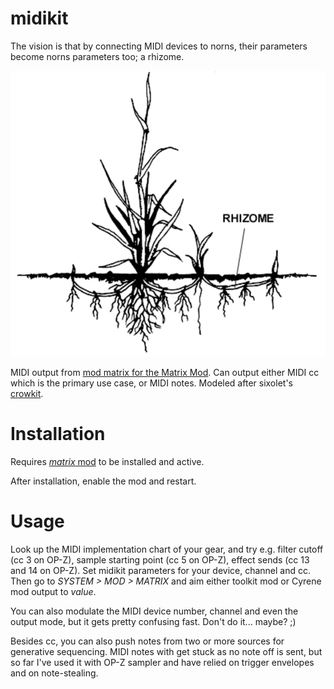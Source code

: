 # midikit

The vision is that by connecting MIDI devices to norns, their parameters become norns parameters too; a rhizome.

![](rhizome.png)

MIDI output from [mod matrix for the Matrix Mod](https://llllllll.co/t/mod-matrix-for-the-matrix-mod/57231). Can output either MIDI cc which is the primary use case, or MIDI notes. Modeled after sixolet's [crowkit](https://github.com/sixolet/crowkit/).

# Installation

Requires [*matrix* mod](https://llllllll.co/t/mod-matrix-for-the-matrix-mod/57231) to be installed and active.

After installation, enable the mod and restart.

# Usage

Look up the MIDI implementation chart of your gear, and try e.g. filter cutoff (cc 3 on OP-Z), sample starting point (cc 5 on OP-Z), effect sends (cc 13 and 14 on OP-Z). Set midikit parameters for your device, channel and cc. Then go to *SYSTEM > MOD > MATRIX* and aim either toolkit mod or Cyrene mod output to *value*.

You can also modulate the MIDI device number, channel and even the output mode, but it gets pretty confusing fast. Don't do it... maybe? ;)

Besides cc, you can also push notes from two or more sources for generative sequencing. MIDI notes with get stuck as no note off is sent, but so far I've used it with OP-Z sampler and have relied on trigger envelopes and on note-stealing.
